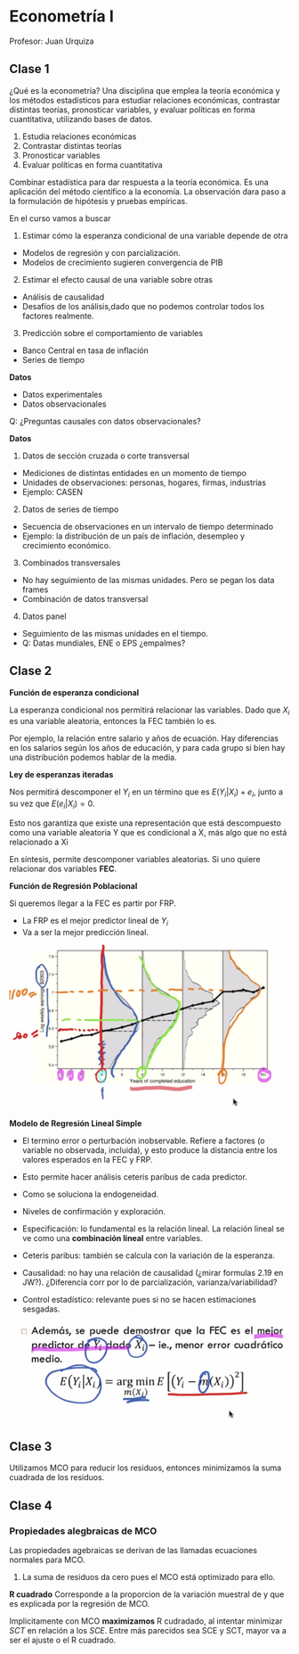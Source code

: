 # Econometría I

Profesor: Juan Urquiza

## Clase 1

¿Qué es la econometría? Una disciplina que emplea la teoría económica y los métodos estadísticos para estudiar relaciones  económicas, contrastar distintas teorías, pronosticar variables, y evaluar políticas en forma cuantitativa, utilizando bases de datos.

1. Estudia relaciones económicas
2. Contrastar distintas teorías
3. Pronosticar variables
4. Evaluar políticas en forma cuantitativa

Combinar estadística para dar respuesta a la teoría económica. Es una aplicación del método científico a la economía. La observación dara paso a la formulación de hipótesis y pruebas empíricas.

En el curso vamos a buscar

1. Estimar cómo la esperanza condicional de una variable depende de otra
  - Modelos de regresión y con parcialización.
  - Modelos de crecimiento sugieren convergencia de PIB
2. Estimar el efecto causal de una variable sobre otras
  - Análisis de causalidad
  - Desafíos de los análisis,dado que no podemos controlar todos los factores realmente.
3.  Predicción sobre el comportamiento de variables
  - Banco Central en tasa de inflación
  - Series de tiempo

**Datos**

- Datos experimentales
- Datos observacionales

Q: ¿Preguntas causales con datos observacionales?

**Datos**

1.  Datos de sección cruzada o corte transversal

- Mediciones de distintas entidades en un momento de tiempo
- Unidades de observaciones: personas, hogares, firmas, industrias
- Ejemplo: CASEN

2. Datos de series de tiempo
- Secuencia de observaciones en un intervalo de tiempo determinado
- Ejemplo: la distribución de un país de inflación, desempleo y crecimiento económico.

3. Combinados transversales
- No hay seguimiento de las mismas unidades. Pero se pegan los data frames
- Combinación de datos transversal

4. Datos panel
- Seguimiento de las mismas unidades en el tiempo.
- Q: Datas mundiales, ENE o EPS ¿empalmes?


## Clase 2

**Función de esperanza condicional**

La esperanza condicional nos permitirá relacionar las variables. Dado que $X_i$ es una variable aleatoria, entonces la FEC también lo es.

Por ejemplo, la relación entre salario y años de ecuación. Hay diferencias en los salarios según los años de educación, y para cada grupo si bien hay una distribución podemos hablar de la media.


**Ley de esperanzas iteradas**

Nos permitirá descomponer el $Y_i$ en un término que es $E (Y_i | X_i) + e_i$, junto a su vez que $E (e_i | X_i) = 0$.

Esto nos garantiza que existe una representación que está descompuesto como una variable aleatoria Y que es condicional a X, más algo que no está relacionado a Xi

En síntesis, permite descomponer variables aleatorias. Si uno quiere relacionar dos variables **FEC**.

**Función de Regresión Poblacional**

Si queremos llegar a la FEC es partir por FRP.

- La FRP es el mejor predictor lineal de $Y_i$
- Va a ser la mejor predicción lineal.

![](img/01clase1.jpg)

**Modelo de Regresión Lineal Simple**

- El termino error o perturbación inobservable. Refiere a factores (o variable no observada, incluida), y esto produce la distancia entre los valores esperados en la FEC y FRP.
- Esto permite hacer análisis ceteris paribus de cada predictor.

- Como se soluciona la endogeneidad.
- Niveles de confirmación y exploración.

- Especificación: lo fundamental es la relación lineal. La relación lineal se ve como una **combinación lineal** entre variables.

- Ceteris paribus: también se calcula con la variación de la esperanza.

- Causalidad: no hay una relación de causalidad (¿mirar formulas 2.19 en JW?). ¿Diferencia corr por lo de parcialización, varianza/variabilidad?

- Control estadístico: relevante pues si no se hacen estimaciones sesgadas.

![](img/02clase1.jpg)

## Clase 3

 Utilizamos MCO para reducir los residuos, entonces minimizamos la suma cuadrada de los residuos.

## Clase 4

### Propiedades alegbraicas de MCO

Las propiedades agebraicas se derivan de las llamadas ecuaciones normales para MCO.

1. La suma de residuos da cero pues el MCO está optimizado para ello.


**R cuadrado**
Corresponde a la proporcion de la variación muestral de y que es explicada por la regresión de MCO.


Implicitamente con MCO **maximizamos** R cudradado, al intentar minimizar *SCT* en relación a los *SCE*. Entre más parecidos sea SCE y SCT, mayor va a ser el ajuste o el R cuadrado.
